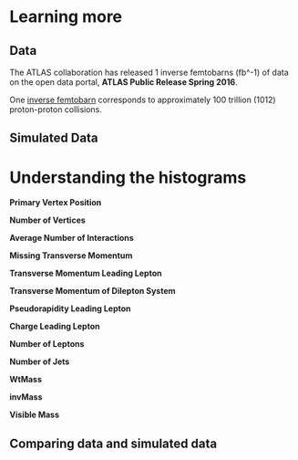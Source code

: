 # Learning more

## Data 
The ATLAS collaboration has released 1 inverse femtobarns (fb^-1) of data on the open data portal, **ATLAS Public Release Spring 2016**.

One [inverse femtobarn](http://writing-guidelines.web.cern.ch/entries/inverse-femtobarn) corresponds to approximately 100 trillion (1012) proton-proton collisions.

## Simulated Data


# Understanding the histograms

**Primary Vertex Position**

**Number of Vertices**

**Average Number of Interactions**

**Missing Transverse Momentum**

**Transverse Momentum Leading Lepton**

**Transverse Momentum of Dilepton System**

**Pseudorapidity Leading Lepton**

**Charge Leading Lepton**

**Number of Leptons**

**Number of Jets**

**WtMass**

**invMass**

**Visible Mass**


## Comparing data and simulated data

